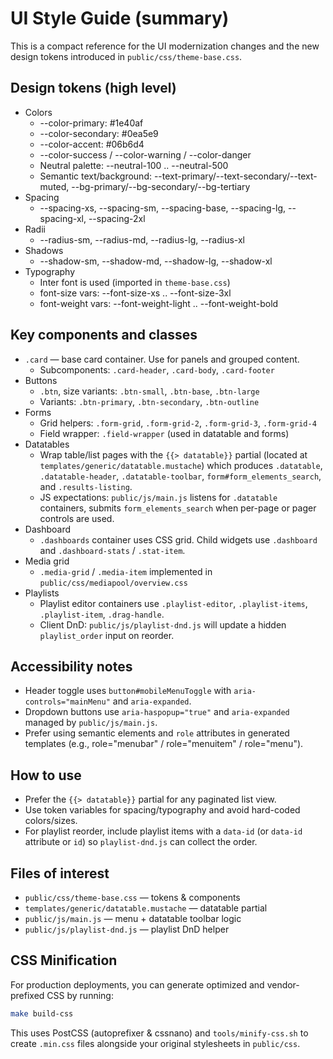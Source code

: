 # UI Style Guide (summary)

This is a compact reference for the UI modernization changes and the new design tokens introduced in `public/css/theme-base.css`.

## Design tokens (high level)
- Colors
  - --color-primary: #1e40af
  - --color-secondary: #0ea5e9
  - --color-accent: #06b6d4
  - --color-success / --color-warning / --color-danger
  - Neutral palette: --neutral-100 .. --neutral-500
  - Semantic text/background: --text-primary/--text-secondary/--text-muted, --bg-primary/--bg-secondary/--bg-tertiary
- Spacing
  - --spacing-xs, --spacing-sm, --spacing-base, --spacing-lg, --spacing-xl, --spacing-2xl
- Radii
  - --radius-sm, --radius-md, --radius-lg, --radius-xl
- Shadows
  - --shadow-sm, --shadow-md, --shadow-lg, --shadow-xl
- Typography
  - Inter font is used (imported in `theme-base.css`)
  - font-size vars: --font-size-xs .. --font-size-3xl
  - font-weight vars: --font-weight-light .. --font-weight-bold

## Key components and classes
- `.card` — base card container. Use for panels and grouped content.
  - Subcomponents: `.card-header`, `.card-body`, `.card-footer`
- Buttons
  - `.btn`, size variants: `.btn-small`, `.btn-base`, `.btn-large`
  - Variants: `.btn-primary`, `.btn-secondary`, `.btn-outline`
- Forms
  - Grid helpers: `.form-grid`, `.form-grid-2`, `.form-grid-3`, `.form-grid-4`
  - Field wrapper: `.field-wrapper` (used in datatable and forms)
- Datatables
  - Wrap table/list pages with the `{{> datatable}}` partial (located at `templates/generic/datatable.mustache`) which produces `.datatable`, `.datatable-header`, `.datatable-toolbar`, `form#form_elements_search`, and `.results-listing`.
  - JS expectations: `public/js/main.js` listens for `.datatable` containers, submits `form_elements_search` when per-page or pager controls are used.
- Dashboard
  - `.dashboards` container uses CSS grid. Child widgets use `.dashboard` and `.dashboard-stats` / `.stat-item`.
- Media grid
  - `.media-grid` / `.media-item` implemented in `public/css/mediapool/overview.css`
- Playlists
  - Playlist editor containers use `.playlist-editor`, `.playlist-items`, `.playlist-item`, `.drag-handle`.
  - Client DnD: `public/js/playlist-dnd.js` will update a hidden `playlist_order` input on reorder.

## Accessibility notes
- Header toggle uses `button#mobileMenuToggle` with `aria-controls="mainMenu"` and `aria-expanded`.
- Dropdown buttons use `aria-haspopup="true"` and `aria-expanded` managed by `public/js/main.js`.
- Prefer using semantic elements and `role` attributes in generated templates (e.g., role="menubar" / role="menuitem" / role="menu").

## How to use
- Prefer the `{{> datatable}}` partial for any paginated list view.
- Use token variables for spacing/typography and avoid hard-coded colors/sizes.
- For playlist reorder, include playlist items with a `data-id` (or `data-id` attribute or `id`) so `playlist-dnd.js` can collect the order.

## Files of interest
- `public/css/theme-base.css` — tokens & components
- `templates/generic/datatable.mustache` — datatable partial
- `public/js/main.js` — menu + datatable toolbar logic
- `public/js/playlist-dnd.js` — playlist DnD helper

## CSS Minification

For production deployments, you can generate optimized and vendor-prefixed CSS by running:

```sh
make build-css
```

This uses PostCSS (autoprefixer & cssnano) and `tools/minify-css.sh` to create `.min.css` files alongside your original stylesheets in `public/css`.
